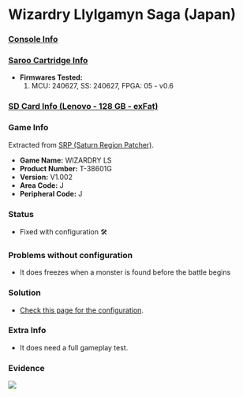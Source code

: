 # Wizardry Llylgamyn Saga (Japan)

### [Console Info](../../../../../Info/Consoles/VA13/README.md)

### [Saroo Cartridge Info](../../../../../Info/Cartridges/RetroGameParadiseStore/1.32F/README.md)

- <b>Firmwares Tested:</b>
  1. MCU: 240627, SS: 240627, FPGA: 05 - v0.6

### [SD Card Info (Lenovo - 128 GB - exFat)](../../../../../Info/SdCards/Lenovo/128GB/exfat/README.md)

### Game Info

Extracted from [SRP (Saturn Region Patcher)](https://segaxtreme.net/resources/saturn-region-patcher.81/download).

- <b>Game Name:</b> WIZARDRY LS
- <b>Product Number:</b> T-38601G
- <b>Version:</b> V1.002
- <b>Area Code:</b> J
- <b>Peripheral Code:</b> J

### Status

- Fixed with configuration :hammer_and_wrench:

### Problems without configuration

- It does freezes when a monster is found before the battle begins

### Solution

- [Check this page for the configuration](https://github.com/williamdsw/saroo-configuration-list/blob/master/Regions/Retails/Japan/T-38601G/README.md).

### Extra Info

- It does need a full gameplay test.

### Evidence

[![](https://img.youtube.com/vi/fo9_jg3HVL8/0.jpg)](https://www.youtube.com/watch?v=fo9_jg3HVL8)
